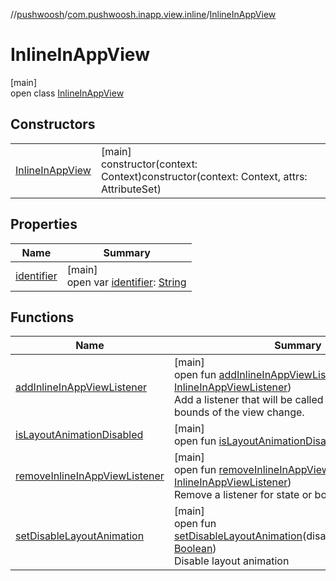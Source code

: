 //[pushwoosh](../../../index.md)/[com.pushwoosh.inapp.view.inline](../index.md)/[InlineInAppView](index.md)

# InlineInAppView

[main]\
open class [InlineInAppView](index.md)

## Constructors

| | |
|---|---|
| [InlineInAppView](-inline-in-app-view.md) | [main]<br>constructor(context: Context)constructor(context: Context, attrs: AttributeSet) |

## Properties

| Name | Summary |
|---|---|
| [identifier](identifier.md) | [main]<br>open var [identifier](identifier.md): [String](https://developer.android.com/reference/kotlin/java/lang/String.html) |

## Functions

| Name | Summary |
|---|---|
| [addInlineInAppViewListener](add-inline-in-app-view-listener.md) | [main]<br>open fun [addInlineInAppViewListener](add-inline-in-app-view-listener.md)(listener: [InlineInAppViewListener](../-inline-in-app-view-listener/index.md))<br>Add a listener that will be called when state or bounds of the view change. |
| [isLayoutAnimationDisabled](is-layout-animation-disabled.md) | [main]<br>open fun [isLayoutAnimationDisabled](is-layout-animation-disabled.md)(): [Boolean](https://kotlinlang.org/api/latest/jvm/stdlib/kotlin-stdlib/kotlin/-boolean/index.html) |
| [removeInlineInAppViewListener](remove-inline-in-app-view-listener.md) | [main]<br>open fun [removeInlineInAppViewListener](remove-inline-in-app-view-listener.md)(listener: [InlineInAppViewListener](../-inline-in-app-view-listener/index.md))<br>Remove a listener for state or bounds changes. |
| [setDisableLayoutAnimation](set-disable-layout-animation.md) | [main]<br>open fun [setDisableLayoutAnimation](set-disable-layout-animation.md)(disableLayoutAnimation: [Boolean](https://kotlinlang.org/api/latest/jvm/stdlib/kotlin-stdlib/kotlin/-boolean/index.html))<br>Disable layout animation |
